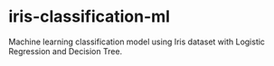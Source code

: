 # iris-classification-ml
Machine learning classification model using Iris dataset with Logistic Regression and Decision Tree.

